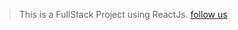 >This is a FullStack Project using ReactJs.
>[follow us](https://github.com/Rahul4325/Online_Food_Order_ReactJs)